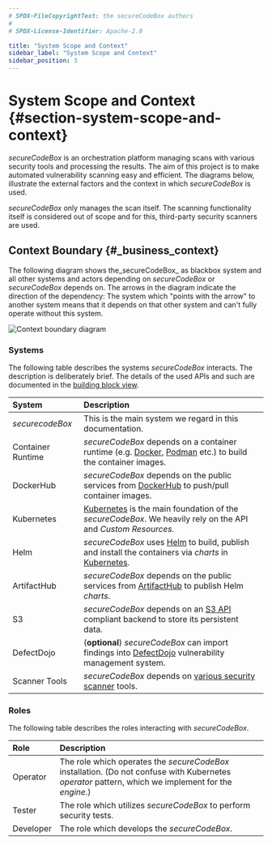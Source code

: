 ```yaml
---
# SPDX-FileCopyrightText: the secureCodeBox authors
#
# SPDX-License-Identifier: Apache-2.0

title: "System Scope and Context"
sidebar_label: "System Scope and Context"
sidebar_position: 3
---
```

# System Scope and Context {#section-system-scope-and-context}

_secureCodeBox_ is an orchestration platform managing scans with various security tools and processing the results. The aim of this project is to make automated vulnerability scanning easy and efficient. The diagrams below, illustrate the external factors and the context in which _secureCodeBox_ is used.

_secureCodeBox_ only manages the scan itself. The scanning functionality itself is considered out of scope and for this, third-party security scanners are used.

## Context Boundary {#_business_context}

The following diagram shows the_secureCodeBox_ as blackbox system and all other systems and actors depending on _secureCodeBox_ or _secureCodeBox_ depends on. The arrows in the diagram indicate the direction of the dependency: The system which "points with the arrow" to another system means that it depends on that other system and can't fully operate without this system.  

![Context boundary diagram](/img/docs/architecture/context-boundary-diagram.png)

### Systems

The following table describes the systems _secureCodeBox_ interacts. The description is deliberately brief. The details of the used APIs and such are documented in the [building block view](/docs/architecture/building_block_view).

| System            | Description                                                                                                                  |
|:------------------|:-----------------------------------------------------------------------------------------------------------------------------|
| _securecodeBox_   | This is the main system we regard in this documentation.                                                                     |
| Container Runtime | _secureCodeBox_ depends on a container runtime (e.g. [Docker][docker], [Podman][podman] etc.) to build the container images. |
| DockerHub         | _secureCodeBox_ depends on the public services from [DockerHub][docker-hub] to push/pull container images.                   |
| Kubernetes        | [Kubernetes][k8s] is the main foundation of the _secureCodeBox_. We heavily rely on the API and _Custom Resources_.          |
| Helm              | _secureCodeBox_ uses [Helm][helm] to build, publish and install the containers via _charts_ in [Kubernetes][k8s].            |
| ArtifactHub       | _secureCodeBox_ depends on the public services from [ArtifactHub][artifact-hub] to publish Helm _charts_.                    |
| S3                | _secureCodeBox_ depends on an [S3 API][s3-api] compliant backend to store its persistent data.                               |
| DefectDojo        | (**optional**) _secureCodeBox_ can import findings into [DefectDojo][defectdojo] vulnerability management system.            |
| Scanner Tools     | _secureCodeBox_ depends on [various security scanner](/docs/scanners) tools.                                                 |


### Roles

The following table describes the roles interacting with _secureCodeBox_.

| Role      | Description                                                                                                                                         |
|:----------|:----------------------------------------------------------------------------------------------------------------------------------------------------|
| Operator  | The role which operates the _secureCodeBox_ installation. (Do not confuse with Kubernetes _operator_ pattern, which we implement for the _engine_.) |
| Tester    | The role which utilizes _secureCodeBox_ to perform security tests.                                                                                  |
| Developer | The role which develops the _secureCodeBox_.                                                                                                        |

[artifact-hub]: https://artifacthub.io/docs/
[defectdojo]:   https://www.defectdojo.org/
[docker]:       https://www.docker.com/
[docker-hub]:   https://hub.docker.com/
[helm]:         https://helm.sh/
[k8s]:          https://kubernetes.io/
[podman]:       https://podman.io/
[s3-api]:       https://docs.aws.amazon.com/AmazonS3/latest/API/Welcome.html
